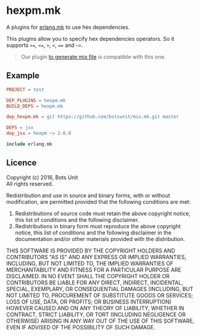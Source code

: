 # hexpm.mk

A plugins for [erlang.mk](http://erlang.mk) to use hex dependencies.

This plugins allow you to specify hex dependencies operators. So it supports `>=`, `<=`, `>`, `<`, `==` and `~>`.

> Our plugin [to generate mix file](https://github.com/botsunit/mix.mk) is compatible with this one.

## Example

```makefile
PROJECT = test

DEP_PLUGINS = hexpm.mk
BUILD_DEPS = hexpm.mk

dep_hexpm.mk = git https://github.com/botsunit/mix.mk.git master

DEPS = jsx
dep_jsx = hexpm ~> 2.6.0

include erlang.mk
```

## Licence

Copyright (c) 2016, Bots Unit<br />
All rights reserved.

Redistribution and use in source and binary forms, with or without modification, are permitted provided that the following conditions are met:

1. Redistributions of source code must retain the above copyright notice, this list of conditions and the following disclaimer.
1. Redistributions in binary form must reproduce the above copyright notice, this list of conditions and the following disclaimer in the documentation and/or other materials provided with the distribution.


THIS SOFTWARE IS PROVIDED BY THE COPYRIGHT HOLDERS AND CONTRIBUTORS "AS IS" AND ANY EXPRESS OR IMPLIED WARRANTIES, INCLUDING, BUT NOT LIMITED TO, THE IMPLIED WARRANTIES OF MERCHANTABILITY AND FITNESS FOR A PARTICULAR PURPOSE ARE DISCLAIMED. IN NO EVENT SHALL THE COPYRIGHT HOLDER OR CONTRIBUTORS BE LIABLE FOR ANY DIRECT, INDIRECT, INCIDENTAL, SPECIAL, EXEMPLARY, OR CONSEQUENTIAL DAMAGES (INCLUDING, BUT NOT LIMITED TO, PROCUREMENT OF SUBSTITUTE GOODS OR SERVICES; LOSS OF USE, DATA, OR PROFITS; OR BUSINESS INTERRUPTION) HOWEVER CAUSED AND ON ANY THEORY OF LIABILITY, WHETHER IN CONTRACT, STRICT LIABILITY, OR TORT (INCLUDING NEGLIGENCE OR OTHERWISE) ARISING IN ANY WAY OUT OF THE USE OF THIS SOFTWARE, EVEN IF ADVISED OF THE POSSIBILITY OF SUCH DAMAGE.


